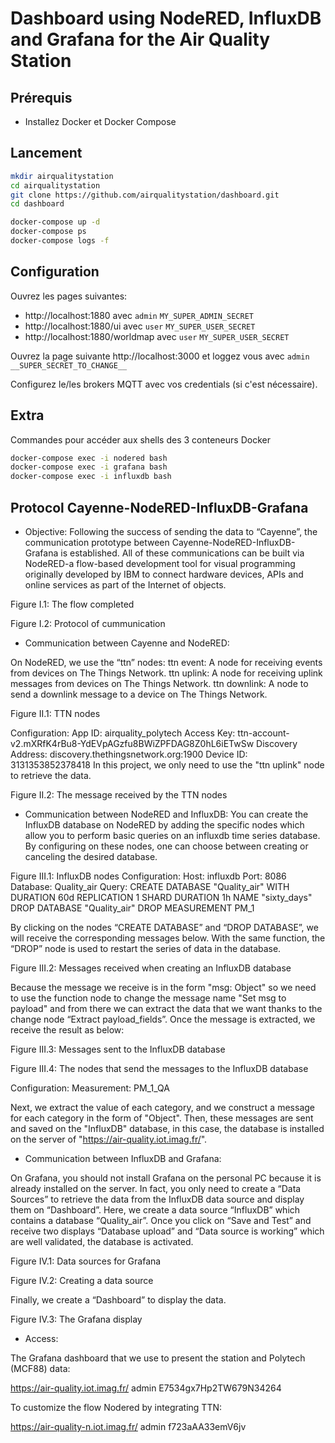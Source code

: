# Dashboard using NodeRED, InfluxDB and Grafana for the Air Quality Station

## Prérequis
* Installez Docker et Docker Compose

## Lancement

```bash
mkdir airqualitystation
cd airqualitystation
git clone https://github.com/airqualitystation/dashboard.git
cd dashboard

docker-compose up -d
docker-compose ps
docker-compose logs -f
```

## Configuration

Ouvrez les pages suivantes:
* http://localhost:1880 avec `admin` `MY_SUPER_ADMIN_SECRET`
* http://localhost:1880/ui avec `user` `MY_SUPER_USER_SECRET`
* http://localhost:1880/worldmap avec `user` `MY_SUPER_USER_SECRET`

Ouvrez la page suivante http://localhost:3000 et loggez vous avec `admin` `__SUPER_SECRET_TO_CHANGE__`

Configurez le/les brokers MQTT avec vos credentials (si c'est nécessaire).

## Extra

Commandes pour accéder aux shells des 3 conteneurs Docker
```bash
docker-compose exec -i nodered bash
docker-compose exec -i grafana bash
docker-compose exec -i influxdb bash

```
## Protocol Cayenne-NodeRED-InfluxDB-Grafana 

* Objective:
Following the success of sending the data to “Cayenne”, the communication prototype between Cayenne-NodeRED-InfluxDB-Grafana is established. All of these communications can be built via NodeRED-a flow-based development tool for visual programming originally developed by IBM to connect hardware devices, APIs and online services as part of the Internet of objects.


Figure I.1: The flow completed

Figure I.2: Protocol of cummunication


* Communication between Cayenne and NodeRED:

On NodeRED, we use the “ttn” nodes:
ttn event: A node for receiving events from devices on The Things Network.
ttn uplink: A node for receiving uplink messages from devices on The Things Network.
ttn downlink: A node to send a downlink message to a device on The Things Network.

Figure II.1: TTN nodes

Configuration:
App ID: airquality_polytech
Access Key: ttn-account-v2.mXRfK4rBu8-YdEVpAGzfu8BWiZPFDAG8Z0hL6iETwSw
Discovery Address: discovery.thethingsnetwork.org:1900
Device ID: 3131353852378418
In this project, we only need to use the "ttn uplink" node to retrieve the data.

Figure II.2: The message received by the TTN nodes

* Communication between NodeRED and InfluxDB:
You can create the InfluxDB database on NodeRED by adding the specific nodes which allow you to perform basic queries on an influxdb time series database. By configuring on these nodes, one can choose between creating or canceling the desired database.
	
	
Figure III.1: InfluxDB nodes
Configuration:
Host: influxdb
Port: 8086
Database: Quality_air
Query: 
CREATE DATABASE "Quality_air" WITH DURATION 60d REPLICATION 1 SHARD DURATION 1h NAME "sixty_days"
DROP DATABASE "Quality_air"
DROP MEASUREMENT PM_1

By clicking on the nodes “CREATE DATABASE” and “DROP DATABASE”, we will receive the corresponding messages below. With the same function, the “DROP” node is used to restart the series of data in the database.

Figure III.2: Messages received when creating an InfluxDB database

Because the message we receive is in the form "msg: Object" so we need to use the function node to change the message name "Set msg to payload" and from there we can extract the data that we want thanks to the change node “Extract payload_fields”. Once the message is extracted, we receive the result as below:

Figure III.3: Messages sent to the InfluxDB database

Figure III.4: The nodes that send the messages to the InfluxDB database

Configuration:
Measurement: PM_1_QA

Next, we extract the value of each category, and we construct a message for each category in the form of "Object". Then, these messages are sent and saved on the "InfluxDB" database, in this case, the database is installed on the server of "https://air-quality.iot.imag.fr/".

* Communication between InfluxDB and Grafana:

On Grafana, you should not install Grafana on the personal PC because it is already installed on the server. In fact, you only need to create a “Data Sources” to retrieve the data from the InfluxDB data source and display them on “Dashboard”.
Here, we create a data source “InfluxDB” which contains a database “Quality_air”. Once you click on “Save and Test” and receive two displays “Database upload” and “Data source is working” which are well validated, the database is activated.


Figure IV.1: Data sources for Grafana

Figure IV.2: Creating a data source

Finally, we create a “Dashboard” to display the data.

Figure IV.3: The Grafana display

* Access:

The Grafana dashboard that we use to present the station and Polytech (MCF88) data:

https://air-quality.iot.imag.fr/
admin
E7534gx7Hp2TW679N34264

To customize the flow Nodered by integrating TTN:

https://air-quality-n.iot.imag.fr/
admin
f723aAA33emV6jv
